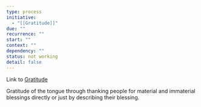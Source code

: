```yaml
---
type: process
initiative:
  - "[[Gratitude]]"
due: ""
recurrence: ""
start: ""
context: ""
dependency: ""
status: not working
detail: false
---
```


Link to [Gratitude](Initiatives/good%20traits/Gratitude.md)

Gratitude of the tongue through thanking people for material and immaterial blessings directly or just by describing their blessing.
